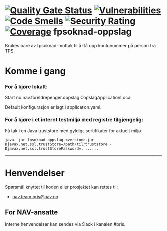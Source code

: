 [![Quality Gate Status](https://sonarcloud.io/api/project_badges/measure?project=navikt_fpsoknad-oppslag&metric=alert_status)](https://sonarcloud.io/summary/new_code?id=navikt_fpsoknad-oppslag)
[![Vulnerabilities](https://sonarcloud.io/api/project_badges/measure?project=navikt_fpsoknad-oppslag&metric=vulnerabilities)](https://sonarcloud.io/summary/new_code?id=navikt_fpsoknad-oppslag)
[![Code Smells](https://sonarcloud.io/api/project_badges/measure?project=navikt_fpsoknad-oppslag&metric=code_smells)](https://sonarcloud.io/summary/new_code?id=navikt_fpsoknad-oppslag)
[![Security Rating](https://sonarcloud.io/api/project_badges/measure?project=navikt_fpsoknad-oppslag&metric=security_rating)](https://sonarcloud.io/summary/new_code?id=navikt_fpsoknad-oppslag)
[![Coverage](https://sonarcloud.io/api/project_badges/measure?project=navikt_fpsoknad-oppslag&metric=coverage)](https://sonarcloud.io/summary/new_code?id=navikt_fpsoknad-oppslag)
fpsoknad-oppslag
================

Brukes bare av fpsoknad-mottak til å slå opp kontonummer på person fra TPS.

# Komme i gang

### For å kjøre lokalt:

Start no.nav.foreldrepenger.oppslag.OppslagApplicationLocal

Default konfigurasjon er lagt i application.yaml.

### For å kjøre i et internt testmiljø med registre tilgjengelig: 
 
Få tak i en Java truststore med gyldige sertifikater for aktuelt miljø.

`java -jar fpsoknad-oppslag-<version>.jar -Djavax.net.ssl.trustStore=/path/til/truststore -Djavax.net.ssl.trustStorePassword=........`

---  

# Henvendelser

Spørsmål knyttet til  koden eller prosjektet kan rettes til:

* nav.team.bris@nav.no

## For NAV-ansatte

Interne henvendelser kan sendes via Slack i kanalen #bris.
